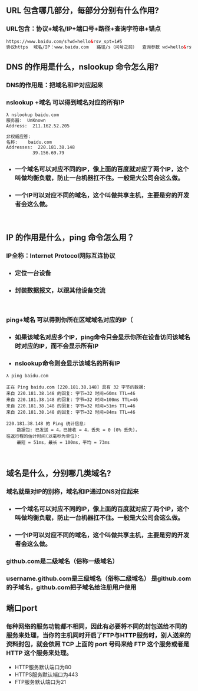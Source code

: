 ## URL 包含哪几部分，每部分分别有什么作用?
### URL包含：协议+域名/IP+端口号+路径+查询字符串+锚点
~~~html
https://www.baidu.com/s?wd=hello&rsv_spt=1#5
协议https  域名/IP：www.baidu.com   路径/s（问号之前）  查询参数 wd=hello&rsv_spt=1  锚点#5    
~~~

## DNS 的作用是什么，nslookup 命令怎么用?
### DNS的作用是：把域名和IP对应起来
### nslookup +域名 可以得到域名对应的所有IP
~~~html
λ nslookup baidu.com
服务器:  UnKnown
Address:  211.162.52.205

非权威应答:
名称:    baidu.com
Addresses:  220.181.38.148
          39.156.69.79
~~~

* ### 一个域名可以对应不同的IP，像上面的百度就对应了两个IP，这个叫做均衡负载，防止一台机器扛不住。一般是大公司会这么做。

* ### 一个IP可以对应不同的域名，这个叫做共享主机，主要是穷的开发者会这么做。
<br>

## IP 的作用是什么，ping 命令怎么用？
### IP全称：Internet Protocol网际互连协议
* ### 定位一台设备
* ### 封装数据报文，以跟其他设备交流
<br>

### ping+域名 可以得到你所在区域域名对应的IP（
* ### 如果该域名对应多个IP，ping命令只会显示你所在设备访问该域名时对应的IP，而不会显示所有IP
* ### nslookup命令则会显示该域名的所有IP
~~~
λ ping baidu.com

正在 Ping baidu.com [220.181.38.148] 具有 32 字节的数据:
来自 220.181.38.148 的回复: 字节=32 时间=60ms TTL=46
来自 220.181.38.148 的回复: 字节=32 时间=100ms TTL=46
来自 220.181.38.148 的回复: 字节=32 时间=51ms TTL=46
来自 220.181.38.148 的回复: 字节=32 时间=84ms TTL=46

220.181.38.148 的 Ping 统计信息:
    数据包: 已发送 = 4，已接收 = 4，丢失 = 0 (0% 丢失)，
往返行程的估计时间(以毫秒为单位):
    最短 = 51ms，最长 = 100ms，平均 = 73ms
~~~
<br>

## 域名是什么，分别哪几类域名?
### 域名就是对IP的别称，域名和IP通过DNS对应起来
* ### 一个域名可以对应不同的IP，像上面的百度就对应了两个IP，这个叫做均衡负载，防止一台机器扛不住。一般是大公司会这么做。

* ### 一个IP可以对应不同的域名，这个叫做共享主机，主要是穷的开发者会这么做。
<pr>

### github.com是二级域名（俗称一级域名）
### username.github.com是三级域名（俗称二级域名） 是github.com的子域名，github.com把子域名给注册用户使用


## 端口port
### 每种网络的服务功能都不相同，因此有必要将不同的封包送给不同的服务来处理，当你的主机同时开启了FTP与HTTP服务时，别人送来的资料封包，就会依照 TCP 上面的 port 号码来给 FTP 这个服务或者是 HTTP 这个服务来处理。
* HTTP服务默认端口为80
* HTTPS服务默认端口为443
* FTP服务默认端口为21